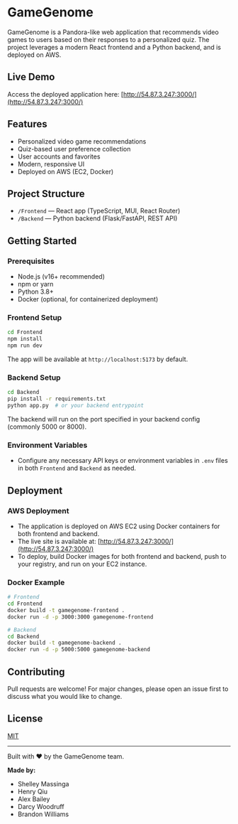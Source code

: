 # GameGenome

GameGenome is a Pandora-like web application that recommends video games to users based on their responses to a personalized quiz. The project leverages a modern React frontend and a Python backend, and is deployed on AWS.

## Live Demo

Access the deployed application here: [http://54.87.3.247:3000/](http://54.87.3.247:3000/)

## Features
- Personalized video game recommendations
- Quiz-based user preference collection
- User accounts and favorites
- Modern, responsive UI
- Deployed on AWS (EC2, Docker)

## Project Structure

- `/Frontend` — React app (TypeScript, MUI, React Router)
- `/Backend` — Python backend (Flask/FastAPI, REST API)

## Getting Started

### Prerequisites
- Node.js (v16+ recommended)
- npm or yarn
- Python 3.8+
- Docker (optional, for containerized deployment)

### Frontend Setup

```bash
cd Frontend
npm install
npm run dev
```
The app will be available at `http://localhost:5173` by default.

### Backend Setup

```bash
cd Backend
pip install -r requirements.txt
python app.py  # or your backend entrypoint
```
The backend will run on the port specified in your backend config (commonly 5000 or 8000).

### Environment Variables
- Configure any necessary API keys or environment variables in `.env` files in both `Frontend` and `Backend` as needed.

## Deployment

### AWS Deployment
- The application is deployed on AWS EC2 using Docker containers for both frontend and backend.
- The live site is available at: [http://54.87.3.247:3000/](http://54.87.3.247:3000/)
- To deploy, build Docker images for both frontend and backend, push to your registry, and run on your EC2 instance.

### Docker Example

```bash
# Frontend
cd Frontend
docker build -t gamegenome-frontend .
docker run -d -p 3000:3000 gamegenome-frontend

# Backend
cd Backend
docker build -t gamegenome-backend .
docker run -d -p 5000:5000 gamegenome-backend
```

## Contributing
Pull requests are welcome! For major changes, please open an issue first to discuss what you would like to change.

## License
[MIT](LICENSE)

---

Built with ❤️ by the GameGenome team.

**Made by:**
- Shelley Massinga
- Henry Qiu
- Alex Bailey
- Darcy Woodruff
- Brandon Williams
